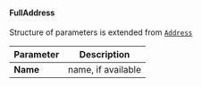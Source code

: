 #### FullAddress
Structure of parameters is extended from [`Address`](#Address)

| Parameter | Description |
| ----------- | ----------- |
| **Name** | name, if available |